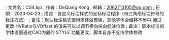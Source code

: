 ; 文件名：CS4.lsp
; 作者：DeQiang Kong
; 邮箱：2062713105@qq.com
; 日期：2023-04-23
; 描述：自定义标注样式的坐标标注程序（带三角形标注符号的标注方法）
; 备注：默认标注格式使用宋体做模板，其他字体会偏移不居中,通过更改 HVRatio与VOffset 的值来可以以调节横向纵向标注位置
; 备注：脚本标注的字体设置通过CAD内置的 STYLE 功能更改，脚本自身不支持字体修改
